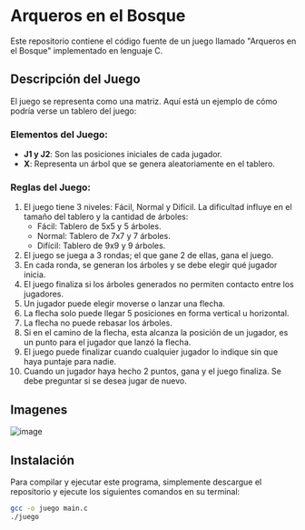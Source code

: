 # Arqueros en el Bosque

Este repositorio contiene el código fuente de un juego llamado "Arqueros en el Bosque" implementado en lenguaje C.

## Descripción del Juego

El juego se representa como una matriz. Aquí está un ejemplo de cómo podría verse un tablero del juego:




### Elementos del Juego:

- **J1 y J2**: Son las posiciones iniciales de cada jugador.
- **X**: Representa un árbol que se genera aleatoriamente en el tablero.

### Reglas del Juego:

1. El juego tiene 3 niveles: Fácil, Normal y Difícil. La dificultad influye en el tamaño del tablero y la cantidad de árboles:
   - Fácil: Tablero de 5x5 y 5 árboles.
   - Normal: Tablero de 7x7 y 7 árboles.
   - Difícil: Tablero de 9x9 y 9 árboles.
2. El juego se juega a 3 rondas; el que gane 2 de ellas, gana el juego.
3. En cada ronda, se generan los árboles y se debe elegir qué jugador inicia.
4. El juego finaliza si los árboles generados no permiten contacto entre los jugadores.
5. Un jugador puede elegir moverse o lanzar una flecha.
6. La flecha solo puede llegar 5 posiciones en forma vertical u horizontal.
7. La flecha no puede rebasar los árboles.
8. Si en el camino de la flecha, esta alcanza la posición de un jugador, es un punto para el jugador que lanzó la flecha.
9. El juego puede finalizar cuando cualquier jugador lo indique sin que haya puntaje para nadie.
10. Cuando un jugador haya hecho 2 puntos, gana y el juego finaliza. Se debe preguntar si se desea jugar de nuevo.


## Imagenes 

![image](https://github.com/StevoMPG/PP_LAB_FINAL/assets/84050547/284c67d8-773b-4369-8cb2-cb3542e155c7)



## Instalación

Para compilar y ejecutar este programa, simplemente descargue el repositorio y ejecute los siguientes comandos en su terminal:

```bash
gcc -o juego main.c
./juego

